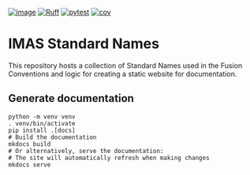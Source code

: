[![image](https://img.shields.io/badge/python-3.10%20%7C%203.11%20%7C%203.12%20%7C%203.13-blue)](https://github.com/iterorganization/IMAS-Standard-Names)
[![Ruff](https://img.shields.io/endpoint?url=https://raw.githubusercontent.com/charliermarsh/ruff/main/assets/badge/v2.json)](https://github.com/charliermarsh/ruff)
[![pytest](https://github.com/iterorganization/IMAS-Standard-Names/actions/workflows/python-package.yml/badge.svg)](https://github.com/iterorganization/IMAS-Standard-Names/actions)
[![cov](https://iterorganization.github.io/IMAS-Standard-Names/badges/coverage.svg)](https://github.com/iterorganization/IMAS-Standard-Names/actions) 

# IMAS Standard Names

This repository hosts a collection of Standard Names used in the Fusion
Conventions and logic for creating a static website for documentation.

## Generate documentation

```
python -m venv venv
. venv/bin/activate
pip install .[docs]
# Build the documentation
mkdocs build
# Or alternatively, serve the documentation:
# The site will automatically refresh when making changes
mkdocs serve
```
